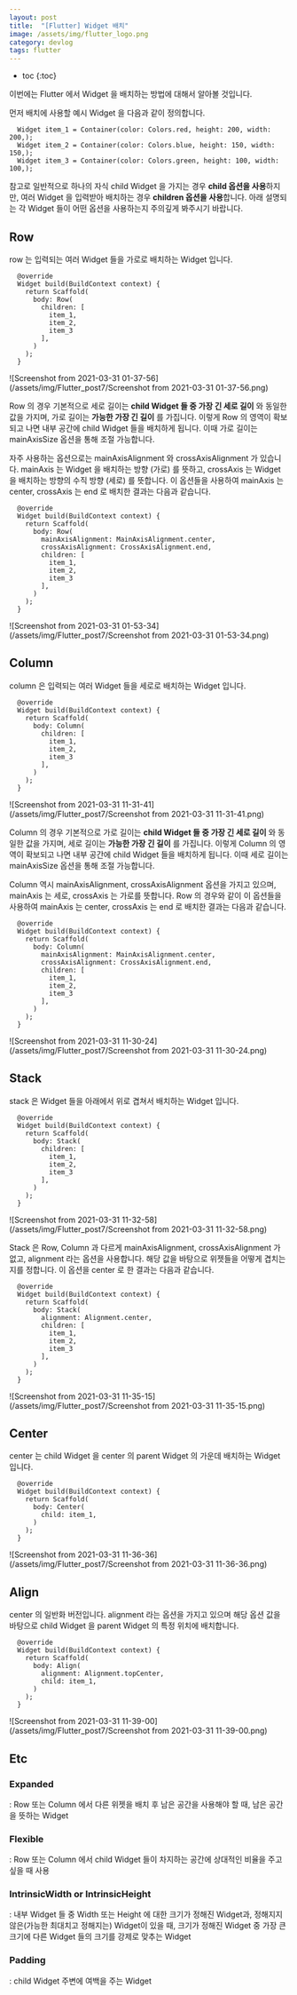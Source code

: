 ```yaml
---
layout: post
title:  "[Flutter] Widget 배치"
image: /assets/img/flutter_logo.png
category: devlog
tags: flutter
---
```


* toc
{:toc}




이번에는 Flutter 에서 Widget 을 배치하는 방법에 대해서 알아볼 것입니다. 

먼저 배치에 사용할 예시 Widget 을 다음과 같이 정의합니다.

```
  Widget item_1 = Container(color: Colors.red, height: 200, width: 200,);
  Widget item_2 = Container(color: Colors.blue, height: 150, width: 150,);
  Widget item_3 = Container(color: Colors.green, height: 100, width: 100,);
```

참고로 일반적으로 하나의 자식 child Widget 을 가지는 경우 **child 옵션을 사용**하지만, 여러 Widget 을 입력받아 배치하는 경우 **children 옵션을 사용**합니다. 아래 설명되는 각 Widget 들이 어떤 옵션을 사용하는지 주의깊게 봐주시기 바랍니다.



## Row

row 는 입력되는 여러 Widget 들을 가로로 배치하는 Widget 입니다.

```
  @override
  Widget build(BuildContext context) {
    return Scaffold(
      body: Row(
        children: [
          item_1,
          item_2,
          item_3
        ],
      )
    );
  }
```

![Screenshot from 2021-03-31 01-37-56](/assets/img/Flutter_post7/Screenshot from 2021-03-31 01-37-56.png)

Row 의 경우 기본적으로 세로 길이는 **child Widget 들 중 가장 긴 세로 길이** 와 동일한 값을 가지며, 가로 길이는 **가능한 가장 긴 길이** 를 가집니다. 이렇게 Row 의 영역이 확보되고 나면 내부 공간에 child Widget 들을 배치하게 됩니다. 이때 가로 길이는 mainAxisSize 옵션을 통해 조절 가능합니다.

자주 사용하는 옵션으로는 mainAxisAlignment 와 crossAxisAlignment 가 있습니다. mainAxis 는 Widget 을 배치하는 방향 (가로) 를 뜻하고, crossAxis 는 Widget 을 배치하는 방향의 수직 방향 (세로) 를 뜻합니다. 이 옵션들을 사용하여 mainAxis 는 center, crossAxis 는 end 로 배치한 결과는 다음과 같습니다.

```
  @override
  Widget build(BuildContext context) {
    return Scaffold(
      body: Row(
        mainAxisAlignment: MainAxisAlignment.center,
        crossAxisAlignment: CrossAxisAlignment.end,
        children: [
          item_1,
          item_2,
          item_3
        ],
      )
    );
  }
```

![Screenshot from 2021-03-31 01-53-34](/assets/img/Flutter_post7/Screenshot from 2021-03-31 01-53-34.png)



## Column

column 은 입력되는 여러 Widget 들을 세로로 배치하는 Widget 입니다.

```
  @override
  Widget build(BuildContext context) {
    return Scaffold(
      body: Column(
        children: [
          item_1,
          item_2,
          item_3
        ],
      )
    );
  }
```

![Screenshot from 2021-03-31 11-31-41](/assets/img/Flutter_post7/Screenshot from 2021-03-31 11-31-41.png)

Column 의 경우 기본적으로 가로 길이는 **child Widget 들 중 가장 긴 세로 길이** 와 동일한 값을 가지며, 세로 길이는 **가능한 가장 긴 길이** 를 가집니다. 이렇게 Column 의 영역이 확보되고 나면 내부 공간에 child Widget 들을 배치하게 됩니다. 이때 세로 길이는 mainAxisSize 옵션을 통해 조절 가능합니다.

Column 역시 mainAxisAlignment, crossAxisAlignment 옵션을 가지고 있으며, mainAxis 는 세로, crossAxis 는 가로를 뜻합니다. Row 의 경우와 같이 이 옵션들을 사용하여 mainAxis 는 center, crossAxis 는 end 로 배치한 결과는 다음과 같습니다.

```
  @override
  Widget build(BuildContext context) {
    return Scaffold(
      body: Column(
        mainAxisAlignment: MainAxisAlignment.center,
        crossAxisAlignment: CrossAxisAlignment.end,
        children: [
          item_1,
          item_2,
          item_3
        ],
      )
    );
  }
```

![Screenshot from 2021-03-31 11-30-24](/assets/img/Flutter_post7/Screenshot from 2021-03-31 11-30-24.png)



## Stack

stack 은 Widget 들을 아래에서 위로 겹쳐서 배치하는 Widget 입니다.

```
  @override
  Widget build(BuildContext context) {
    return Scaffold(
      body: Stack(
        children: [
          item_1,
          item_2,
          item_3
        ],
      )
    );
  }
```

![Screenshot from 2021-03-31 11-32-58](/assets/img/Flutter_post7/Screenshot from 2021-03-31 11-32-58.png)

Stack 은 Row, Column 과 다르게 mainAxisAlignment, crossAxisAlignment 가 없고, alignment 라는 옵션을 사용합니다. 해당 값을 바탕으로 위젯들을 어떻게 겹치는 지를 정합니다. 이 옵션을 center 로 한 결과는 다음과 같습니다.

```
  @override
  Widget build(BuildContext context) {
    return Scaffold(
      body: Stack(
        alignment: Alignment.center,
        children: [
          item_1,
          item_2,
          item_3
        ],
      )
    );
  }
```

![Screenshot from 2021-03-31 11-35-15](/assets/img/Flutter_post7/Screenshot from 2021-03-31 11-35-15.png)



## Center

center 는 child Widget 을 center 의 parent Widget 의 가운데 배치하는 Widget 입니다.

```
  @override
  Widget build(BuildContext context) {
    return Scaffold(
      body: Center(
        child: item_1,
      )
    );
  }
```

![Screenshot from 2021-03-31 11-36-36](/assets/img/Flutter_post7/Screenshot from 2021-03-31 11-36-36.png)



## Align

center 의 일반화 버전입니다. alignment 라는 옵션을 가지고 있으며 해당 옵션 값을 바탕으로 child Widget 을 parent Widget 의 특정 위치에 배치합니다.

```
  @override
  Widget build(BuildContext context) {
    return Scaffold(
      body: Align(
        alignment: Alignment.topCenter,
        child: item_1,
      )
    );
  }
```

![Screenshot from 2021-03-31 11-39-00](/assets/img/Flutter_post7/Screenshot from 2021-03-31 11-39-00.png)



## Etc

### Expanded

: Row 또는 Column 에서 다른 위젯을 배치 후 남은 공간을 사용해야 할 때, 남은 공간을 뜻하는 Widget

### Flexible

: Row 또는 Column 에서 child Widget 들이 차지하는 공간에 상대적인 비율을 주고 싶을 때 사용

### IntrinsicWidth or IntrinsicHeight

: 내부 Widget 들 중 Width 또는 Height 에 대한 크기가 정해진 Widget과, 정해지지 않은(가능한 최대치고 정해지는) Widget이 있을 때, 크기가 정해진 Widget 중 가장 큰 크기에 다른 Widget 들의 크기를 강제로 맞추는 Widget

### Padding

: child Widget 주변에 여백을 주는 Widget